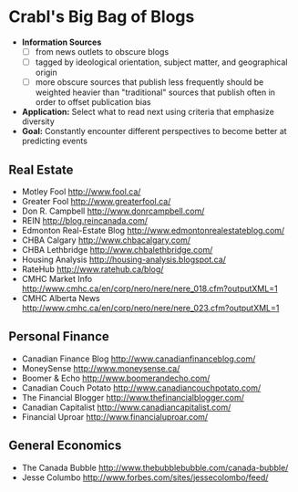 # Crabl's Big Bag of Blogs

* **Information Sources**
  - [ ] from news outlets to obscure blogs
  - [ ] tagged by ideological orientation, subject matter, and geographical origin
  - [ ] more obscure sources that publish less frequently should be weighted heavier than "traditional" sources that publish often in order to offset publication bias
* **Application:** Select what to read next using criteria that emphasize diversity
* **Goal:** Constantly encounter different perspectives to become better at predicting events

## Real Estate
* Motley Fool http://www.fool.ca/
* Greater Fool http://www.greaterfool.ca/
* Don R. Campbell http://www.donrcampbell.com/
* REIN http://blog.reincanada.com/
* Edmonton Real-Estate Blog http://www.edmontonrealestateblog.com/
* CHBA Calgary http://www.chbacalgary.com/
* CHBA Lethbridge http://www.chbalethbridge.com/
* Housing Analysis http://housing-analysis.blogspot.ca/
* RateHub http://www.ratehub.ca/blog/
* CMHC Market Info http://www.cmhc.ca/en/corp/nero/nere/nere_018.cfm?outputXML=1
* CMHC Alberta News http://www.cmhc.ca/en/corp/nero/nere/nere_023.cfm?outputXML=1

## Personal Finance
* Canadian Finance Blog http://www.canadianfinanceblog.com/
* MoneySense http://www.moneysense.ca/
* Boomer & Echo http://www.boomerandecho.com/
* Canadian Couch Potato http://www.canadiancouchpotato.com/
* The Financial Blogger http://www.thefinancialblogger.com/
* Canadian Capitalist http://www.canadiancapitalist.com/
* Financial Uproar http://www.financialuproar.com/

## General Economics
* The Canada Bubble http://www.thebubblebubble.com/canada-bubble/
* Jesse Columbo http://www.forbes.com/sites/jessecolombo/feed/
